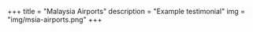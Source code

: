 +++
title = "Malaysia Airports"
description = "Example testimonial"
img = "img/msia-airports.png"
+++
